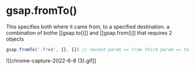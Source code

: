 # gsap.fromTo()
This specifies both where it came from, to a specified destination. a combination of bothe [[gsap.to()]] and [[gsap.from()]] that requires 2 objects
```js
gsap.fromTo('.fred', {}, {}) // second param == from third param == to
```

![[chrome-capture-2022-6-8 (3).gif]]